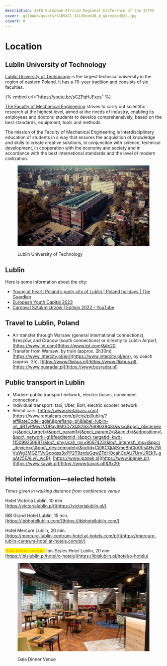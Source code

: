 ```yaml
---
description: 16th European-African Regional Conference of the ISTVS
cover: .gitbook/assets/5169471_14135eeb36_b_uprezzed@2x.jpg
coverY: 0
---
```


# Location

## Lublin University of Technology

[Lublin University of Technology](https://pollub.pl/) is the largest technical university in the region of eastern Poland. It has a 70-year tradition and consists of six faculties.

{% embed url="https://youtu.be/sCZPqHJFxes" %}

[The Faculty of Mechanical Engineering](https://wm.pollub.pl/) strives to carry out scientific research at the highest level, aimed at the needs of industry, enabling its employees and doctoral students to develop comprehensively, based on the best standards, equipment, tools and methods.

The mission of the Faculty of Mechanical Engineering is interdisciplinary education of students in a way that ensures the acquisition of knowledge and skills to create creative solutions, in conjunction with science, technical development, in cooperation with the economy and society and in accordance with the best international standards and the level of modern civilization.

<figure><img src=".gitbook/assets/LIT.png" alt=""><figcaption><p>Lublin University of Technology</p></figcaption></figure>

## Lublin

Here is some information about the city:

* [Young at heart: Poland’s party city of Lublin | Poland holidays | The Guardian](https://www.theguardian.com/travel/2023/jul/01/young-at-heart-polands-party-city-of-lublin-european-youth-capital)
* [European Youth Capital 2023](https://lublin.eu/en/lublin/youth-lublin/)
* [Carnaval Sztukmistrzów | Edition 2022 - YouTube](https://www.youtube.com/watch?v=opvoK6hBqrY)

## Travel to Lublin, Poland

* Air transfer through Warsaw (general international connections), Rzeszów, and Cracow (south connections) or directly to Lublin Airport, [https://www.lot.com](https://www.lot.com)&#x20;
* Transfer from Warsaw: by train (approx. 2h30m) [https://www.intercity.pl/en/](https://www.intercity.pl/en/), by coach (approx. 2h), [https://www.flixbus.pl](https://www.flixbus.pl), [https://www.busradar.pl](https://www.busradar.pl)

## Public transport in Lublin

* Modern public transport network, electric buses, convenient connections
* Individual transport: taxi, Uber, Bolt, electric scooter network
* Rental cars: [https://www.rentalcars.com](https://www.rentalcars.com/pl/city/pl/lublin/?affiliateCode=ggle\&preflang=pl\&label=lublin-m\_4RTyPMwzVDRay8MGD73QS263768963943\&ws=\&ppc\_placement=\&ppc\_target=\&ppc\_param1=\&ppc\_param2=\&aceid=\&adposition=\&ppc\_network=g\&feeditemid=\&ppc\_targetid=kwd-115099250687\&loc\_physical\_ms=9067423\&loc\_interest\_ms=\&ppc\_device=c\&ppc\_devicemodel=\&gclid=Cj0KCQiAlKmeBhCkARIsAHy7WVuWg3MGZFVvGopqss3yPP2T9zrduGqwZTdHOcahCoAU7UrvUREk1\_gaAt25EALw\_wcB), [https://www.ipanek.pl](https://www.ipanek.pl), [https://www.kayak.pl](https://www.kayak.pl)&#x20;

## Hotel information—selected hotels

_Times given in walking distance from conference venue_

Hotel Victoria Lublin, 10 min.\
[https://victorialublin.pl/](https://victorialublin.pl/)

IBB Grand Hotel Lublin, 15 min.\
[https://ibbhotellublin.com/](https://ibbhotellublin.com/)

Hotel Mercure Lublin, 20 min.\
[https://mercure-lublin-centrum-hotel.at-hotels.com/pl/](https://mercure-lublin-centrum-hotel.at-hotels.com/pl/)

<mark style="color:orange;">**Gala dinner venue:**</mark> Ibis Styles Hotel Lublin, 20 min.\
[https://ibislublin.pl/hotel/o-hotelu](https://ibislublin.pl/hotel/o-hotelu)

<figure><img src=".gitbook/assets/image (7).png" alt=""><figcaption><p>Gala Dinner Venue</p></figcaption></figure>
